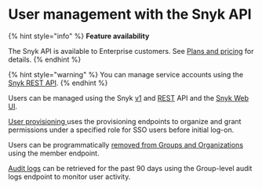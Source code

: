 # User management with the Snyk API

{% hint style="info" %}
**Feature availability**

The Snyk API is available to Enterprise customers. See [Plans and pricing](https://snyk.io/plans/) for details.
{% endhint %}

{% hint style="warning" %}
You can manage service accounts using the [Snyk REST API](https://apidocs.snyk.io/?version=2024-01-04#tag--ServiceAccounts).
{% endhint %}

Users can be managed using the Snyk [v1](https://snyk.docs.apiary.io) and [REST](https://apidocs.snyk.io/?version=2024-01-04#overview) API and the [Snyk Web UI](../manage-permissions-and-roles/manage-member-roles.md).

[User provisioning ](provision-users-to-orgs-using-the-snyk-api-v1.md)uses the provisioning endpoints to organize and grant permissions under a specified role for SSO users before initial log-on.

Users can be programmatically [removed from Groups and Organizations](remove-members-from-groups-and-orgs-using-the-snyk-rest-and-v1-api.md) using the member endpoint.

[Audit logs](retrieve-audit-logs-of-user-initiated-activity-by-api-for-an-org-or-group.md) can be retrieved for the past 90 days using the Group-level audit logs endpoint to monitor user activity.
